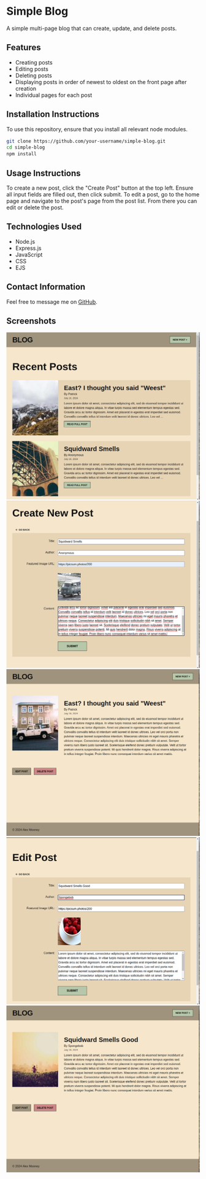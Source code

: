 # Simple Blog

A simple multi-page blog that can create, update, and delete posts.

## Features

- Creating posts
- Editing posts
- Deleting posts
- Displaying posts in order of newest to oldest on the front page after creation
- Individual pages for each post

## Installation Instructions

To use this repository, ensure that you install all relevant node modules.

```sh
git clone https://github.com/your-username/simple-blog.git
cd simple-blog
npm install
```

## Usage Instructions

To create a new post, click the "Create Post" button at the top left. Ensure all input fields are filled out, then click submit. To edit a post, go to the home page and navigate to the post's page from the post list. From there you can edit or delete the post.

## Technologies Used

- Node.js
- Express.js
- JavaScript
- CSS
- EJS

## Contact Information

Feel free to message me on [GitHub](https://github.com/alexandermooney).

## Screenshots

![Screenshot 1](screenshots/home.png)
![Screenshot 1](screenshots/newpost.png)
![Screenshot 1](screenshots/postpage.png)
![Screenshot 1](screenshots/editpost.png)
![Screenshot 1](screenshots/edited.png)
